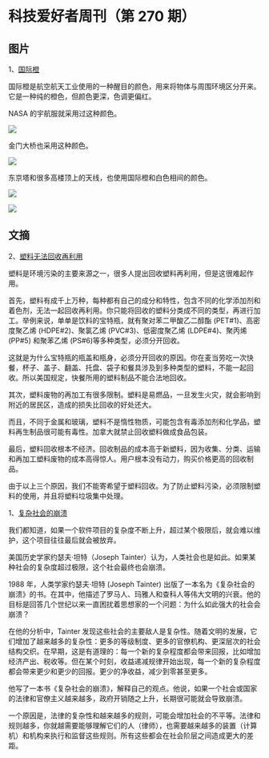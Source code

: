 # 科技爱好者周刊（第 270 期）

## 图片

1、[国际橙](https://en.wikipedia.org/wiki/International_orange)

国际橙是航空航天工业使用的一种醒目的颜色，用来将物体与周围环境区分开来。它是一种纯的橙色，但颜色更深，色调更偏红。

NASA 的宇航服就采用过这种颜色。

![](https://cdn.beekka.com/blogimg/asset/202304/bg2023040616.webp)

金门大桥也采用这种颜色。

![](https://cdn.beekka.com/blogimg/asset/202304/bg2023040617.webp)

东京塔和很多高楼顶上的天线，也使用国际橙和白色相间的颜色。

![](https://cdn.beekka.com/blogimg/asset/202304/bg2023040618.webp)

![](https://cdn.beekka.com/blogimg/asset/202304/bg2023040619.webp)

## 文摘

2、[塑料无法回收再利用](https://www.theatlantic.com/ideas/archive/2022/05/single-use-plastic-chemical-recycling-disposal/661141/)

塑料是环境污染的主要来源之一，很多人提出回收塑料再利用，但是这很难起作用。

首先，塑料有成千上万种，每种都有自己的成分和特性，包含不同的化学添加剂和着色剂，无法一起回收再利用。你只能将回收的塑料分类成不同的类型，再进行加工。举例来说，单单是饮料的宝特瓶，就有聚对苯二甲酸乙二醇酯 (PET#1)、高密度聚乙烯 (HDPE#2)、聚氯乙烯 (PVC#3)、低密度聚乙烯 (LDPE#4)、聚丙烯 (PP#5) 和聚苯乙烯 (PS#6)等多种类型，必须分开回收。

这就是为什么宝特瓶的瓶盖和瓶身，必须分开回收的原因。你在麦当劳吃一次快餐，杯子、盖子、翻盖、托盘、袋子和餐具涉及到多种类型的塑料，不能一起回收。所以美国规定，快餐所用的塑料制品不能合法地回收。

其次，塑料废物的再加工有很多限制。塑料是易燃品，一旦发生火灾，就会影响到附近的居民区，造成的损失比回收的好处还大。

而且，不同于金属和玻璃，塑料不是惰性物质，可能包含有毒添加剂和化学品，塑料再生制品很可能有毒性。加拿大就禁止回收塑料做成食品包装。

最后，塑料回收根本不经济。回收制品的成本高于新塑料，因为收集、分类、运输和再加工塑料废物的成本高得惊人。用户根本没有动力，购买价格更高的回收制品。

由于以上三个原因，我们不能寄希望于塑料回收。为了防止塑料污染，必须限制塑料的使用，并且将塑料垃圾集中处理。

1、[复杂社会的崩溃](https://news.ycombinator.com/item?id=31670526)

我们都知道，如果一个软件项目的复杂度不断上升，超过某个极限后，就会难以维护，这个项目往往最后就会被放弃。

美国历史学家约瑟夫·坦特（Joseph Tainter）认为，人类社会也是如此。如果某种社会的复杂度超过极限，这个社会最终也会崩溃。

1988 年，人类学家约瑟夫·坦特 (Joseph Tainter) 出版了一本名为《复杂社会的崩溃》的书。在其中，他描述了罗马人、玛雅人和查科人等伟大文明的兴衰。他的目标是回答几个世纪以来一直困扰着思想家的一个问题：为什么如此强大的社会会崩溃？

在他的分析中，Tainter 发现这些社会的主要敌人是复杂性。随着文明的发展，它们增加了越来越多的复杂性：更多的等级制度、更多的官僚机构、更深层次的社会结构交织。在早期，这是有道理的：每一个新的复杂程度都会带来回报，比如增加经济产出、税收等。但在某个时刻，收益递减规律开始出现，每一个新的复杂程度都会带来更少和更少的回报。更少的净收益，减少到零甚至更多。

他写了一本书《复杂社会的崩溃》，解释自己的观点。他说，如果一个社会或国家的法律和官僚主义越来越多，政府开销随之上升，长期很可能就会导致崩溃。

一个原因是，法律的复杂性和越来越多的规则，可能会增加社会的不平等。法律和规则越多，你就越需要能够理解它们的人（律师），也需要越来越多的装置（计算机）和机构来执行和监督这些规则。所有这些都会在社会阶层之间造成更大的差距。
